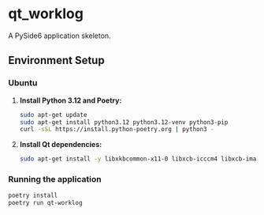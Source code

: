 # qt_worklog

A PySide6 application skeleton.

## Environment Setup

### Ubuntu

1.  **Install Python 3.12 and Poetry:**

    ```bash
    sudo apt-get update
    sudo apt-get install python3.12 python3.12-venv python3-pip
    curl -sSL https://install.python-poetry.org | python3 -
    ```

2.  **Install Qt dependencies:**

    ```bash
    sudo apt-get install -y libxkbcommon-x11-0 libxcb-icccm4 libxcb-image0 libxcb-keysyms1 libxcb-randr0 libxcb-render-util0 libxcb-xinerama0 libxcb-xfixes0 libxcb-shape0 libxcb-cursor0
    ```

### Running the application

```bash
poetry install
poetry run qt-worklog
```
